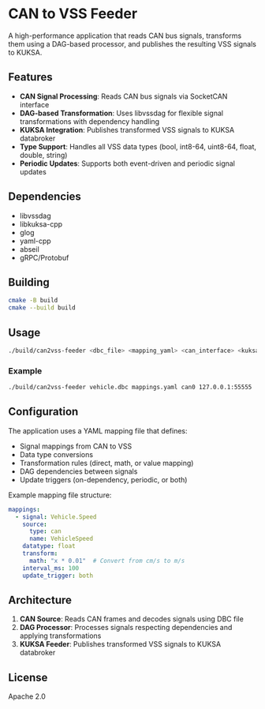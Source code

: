 # CAN to VSS Feeder

A high-performance application that reads CAN bus signals, transforms them using a DAG-based processor, and publishes the resulting VSS signals to KUKSA.

## Features

- **CAN Signal Processing**: Reads CAN bus signals via SocketCAN interface
- **DAG-based Transformation**: Uses libvssdag for flexible signal transformations with dependency handling
- **KUKSA Integration**: Publishes transformed VSS signals to KUKSA databroker
- **Type Support**: Handles all VSS data types (bool, int8-64, uint8-64, float, double, string)
- **Periodic Updates**: Supports both event-driven and periodic signal updates

## Dependencies

- libvssdag
- libkuksa-cpp
- glog
- yaml-cpp
- abseil
- gRPC/Protobuf

## Building

```bash
cmake -B build
cmake --build build
```

## Usage

```bash
./build/can2vss-feeder <dbc_file> <mapping_yaml> <can_interface> <kuksa_address>
```

### Example

```bash
./build/can2vss-feeder vehicle.dbc mappings.yaml can0 127.0.0.1:55555
```

## Configuration

The application uses a YAML mapping file that defines:
- Signal mappings from CAN to VSS
- Data type conversions
- Transformation rules (direct, math, or value mapping)
- DAG dependencies between signals
- Update triggers (on-dependency, periodic, or both)

Example mapping file structure:

```yaml
mappings:
  - signal: Vehicle.Speed
    source:
      type: can
      name: VehicleSpeed
    datatype: float
    transform:
      math: "x * 0.01"  # Convert from cm/s to m/s
    interval_ms: 100
    update_trigger: both
```

## Architecture

1. **CAN Source**: Reads CAN frames and decodes signals using DBC file
2. **DAG Processor**: Processes signals respecting dependencies and applying transformations
3. **KUKSA Feeder**: Publishes transformed VSS signals to KUKSA databroker

## License

Apache 2.0
